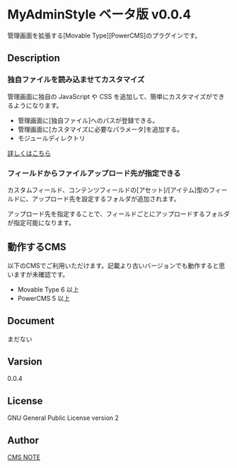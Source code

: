 # MyAdminStyle ベータ版 v0.0.4
管理画面を拡張する[Movable Type][PowerCMS]のプラグインです。

## Description
### 独自ファイルを読み込ませてカスタマイズ
管理画面に独自の JavaScript や CSS を追加して、簡単にカスタマイズができるようになります。

- 管理画面に[独自ファイル]へのパスが登録できる。
- 管理画面に[カスタマイズに必要なパラメータ]を追加する。
- モジュールディレクトリ

[詳しくはこちら](https://cms-note.com/movabletype/plugin_myadminstyle.html)

### フィールドからファイルアップロード先が指定できる

カスタムフィールド、コンテンツフィールドの[アセット]/[アイテム]型のフィールドに、アップロード先を設定するフォルダが追加されます。

アップロード先を指定することで、フィールドごとにアップロードするフォルダが指定可能になります。

## 動作するCMS
以下のCMSでご利用いただけます。記載より古いバージョンでも動作すると思いますが未確認です。

- Movable Type 6 以上
- PowerCMS 5 以上

## Document
まだない

## Varsion
0.0.4

## License
GNU General Public License version 2

## Author
[CMS NOTE](https://cms-note.com/)
